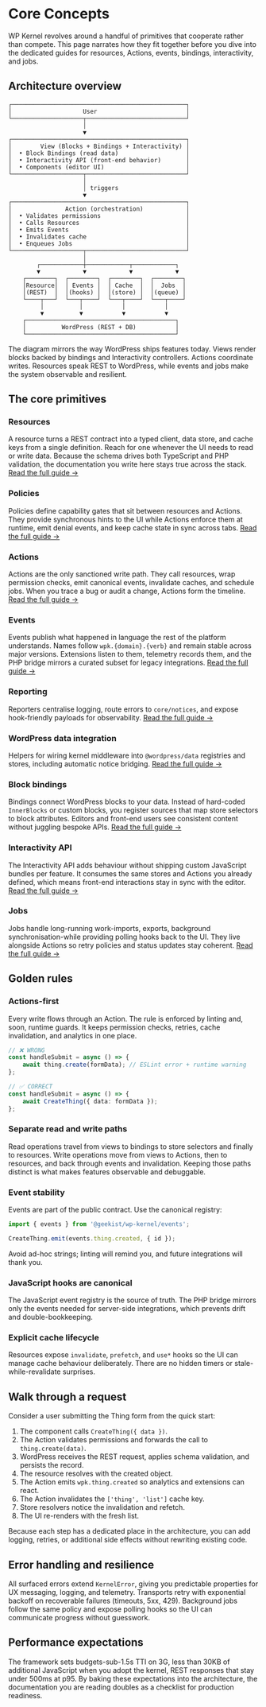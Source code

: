 # Core Concepts

WP Kernel revolves around a handful of primitives that cooperate rather than compete. This page narrates how they fit together before you dive into the dedicated guides for resources, Actions, events, bindings, interactivity, and jobs.

## Architecture overview

```
┌─────────────────────────────────────────────────┐
│                    User                         │
└────────────────────┬────────────────────────────┘
                     │
                     ▼
┌─────────────────────────────────────────────────┐
│        View (Blocks + Bindings + Interactivity) │
│  • Block Bindings (read data)                   │
│  • Interactivity API (front-end behavior)       │
│  • Components (editor UI)                       │
└────────────────────┬────────────────────────────┘
                     │
                     │ triggers
                     ▼
┌─────────────────────────────────────────────────┐
│               Action (orchestration)            │
│  • Validates permissions                        │
│  • Calls Resources                              │
│  • Emits Events                                 │
│  • Invalidates cache                            │
│  • Enqueues Jobs                                │
└────────────────────┬────────────────────────────┘
                     │
        ┌────────────┼────────────┬────────────┐
        ▼            ▼            ▼            ▼
    ┌────────┐  ┌────────┐  ┌────────┐  ┌────────┐
    │Resource│  │ Events │  │ Cache  │  │  Jobs  │
    │(REST)  │  │(hooks) │  │(store) │  │(queue) │
    └────┬───┘  └───┬────┘  └───┬────┘  └───┬────┘
         │          │           │           │
         ▼          ▼           ▼           ▼
    ┌──────────────────────────────────────────┐
    │          WordPress (REST + DB)           │
    └──────────────────────────────────────────┘
```

The diagram mirrors the way WordPress ships features today. Views render blocks backed by bindings and Interactivity controllers. Actions coordinate writes. Resources speak REST to WordPress, while events and jobs make the system observable and resilient.

## The core primitives

### Resources

A resource turns a REST contract into a typed client, data store, and cache keys from a single definition. Reach for one whenever the UI needs to read or write data. Because the schema drives both TypeScript and PHP validation, the documentation you write here stays true across the stack. [Read the full guide →](/guide/resources)

### Policies

Policies define capability gates that sit between resources and Actions. They provide synchronous hints to the UI while Actions enforce them at runtime, emit denial events, and keep cache state in sync across tabs. [Read the full guide →](/guide/policy)

### Actions

Actions are the only sanctioned write path. They call resources, wrap permission checks, emit canonical events, invalidate caches, and schedule jobs. When you trace a bug or audit a change, Actions form the timeline. [Read the full guide →](/guide/actions)

### Events

Events publish what happened in language the rest of the platform understands. Names follow `wpk.{domain}.{verb}` and remain stable across major versions. Extensions listen to them, telemetry records them, and the PHP bridge mirrors a curated subset for legacy integrations. [Read the full guide →](/guide/events)

### Reporting

Reporters centralise logging, route errors to `core/notices`, and expose hook-friendly payloads for observability. [Read the full guide →](/guide/reporting)

### WordPress data integration

Helpers for wiring kernel middleware into `@wordpress/data` registries and stores, including automatic notice bridging. [Read the full guide →](/guide/data)

### Block bindings

Bindings connect WordPress blocks to your data. Instead of hard-coded `InnerBlocks` or custom blocks, you register sources that map store selectors to block attributes. Editors and front-end users see consistent content without juggling bespoke APIs. [Read the full guide →](/guide/block-bindings)

### Interactivity API

The Interactivity API adds behaviour without shipping custom JavaScript bundles per feature. It consumes the same stores and Actions you already defined, which means front-end interactions stay in sync with the editor. [Read the full guide →](/guide/interactivity)

### Jobs

Jobs handle long-running work-imports, exports, background synchronisation-while providing polling hooks back to the UI. They live alongside Actions so retry policies and status updates stay coherent. [Read the full guide →](/guide/jobs)

## Golden rules

### Actions-first

Every write flows through an Action. The rule is enforced by linting and, soon, runtime guards. It keeps permission checks, retries, cache invalidation, and analytics in one place.

```typescript
// ❌ WRONG
const handleSubmit = async () => {
	await thing.create(formData); // ESLint error + runtime warning
};

// ✅ CORRECT
const handleSubmit = async () => {
	await CreateThing({ data: formData });
};
```

### Separate read and write paths

Read operations travel from views to bindings to store selectors and finally to resources. Write operations move from views to Actions, then to resources, and back through events and invalidation. Keeping those paths distinct is what makes features observable and debuggable.

### Event stability

Events are part of the public contract. Use the canonical registry:

```typescript
import { events } from '@geekist/wp-kernel/events';

CreateThing.emit(events.thing.created, { id });
```

Avoid ad-hoc strings; linting will remind you, and future integrations will thank you.

### JavaScript hooks are canonical

The JavaScript event registry is the source of truth. The PHP bridge mirrors only the events needed for server-side integrations, which prevents drift and double-bookkeeping.

### Explicit cache lifecycle

Resources expose `invalidate`, `prefetch`, and `use*` hooks so the UI can manage cache behaviour deliberately. There are no hidden timers or stale-while-revalidate surprises.

## Walk through a request

Consider a user submitting the Thing form from the quick start:

1. The component calls `CreateThing({ data })`.
2. The Action validates permissions and forwards the call to `thing.create(data)`.
3. WordPress receives the REST request, applies schema validation, and persists the record.
4. The resource resolves with the created object.
5. The Action emits `wpk.thing.created` so analytics and extensions can react.
6. The Action invalidates the `['thing', 'list']` cache key.
7. Store resolvers notice the invalidation and refetch.
8. The UI re-renders with the fresh list.

Because each step has a dedicated place in the architecture, you can add logging, retries, or additional side effects without rewriting existing code.

## Error handling and resilience

All surfaced errors extend `KernelError`, giving you predictable properties for UX messaging, logging, and telemetry. Transports retry with exponential backoff on recoverable failures (timeouts, 5xx, 429). Background jobs follow the same policy and expose polling hooks so the UI can communicate progress without guesswork.

## Performance expectations

The framework sets budgets-sub-1.5s TTI on 3G, less than 30KB of additional JavaScript when you adopt the kernel, REST responses that stay under 500ms at p95. By baking these expectations into the architecture, the documentation you are reading doubles as a checklist for production readiness.
